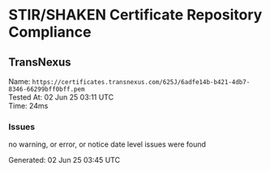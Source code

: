 # STIR/SHAKEN Certificate Repository Compliance

## TransNexus

Name: `https://certificates.transnexus.com/625J/6adfe14b-b421-4db7-8346-66299bff0bff.pem`\
Tested At: 02 Jun 25 03:11 UTC\
Time: 24ms

### Issues

no warning, or error, or notice date level issues were found

Generated: 02 Jun 25 03:45 UTC